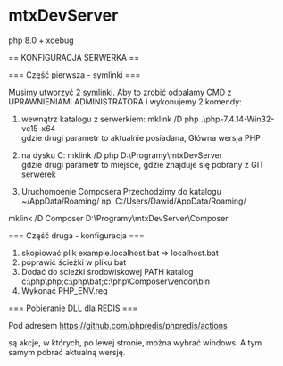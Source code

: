 mtxDevServer
============

php 8.0 + xdebug


== KONFIGURACJA SERWERKA ==


=== Część pierwsza  - symlinki ===

Musimy utworzyć 2 symlinki. Aby to zrobić odpalamy CMD z UPRAWNIENIAMI ADMINISTRATORA
 i wykonujemy 2 komendy:

1. wewnątrz katalogu z serwerkiem:
  mklink /D php .\php-7.4.14-Win32-vc15-x64\
gdzie drugi parametr to aktualnie posiadana, Główna wersja PHP

2. na dysku C:
  mklink /D php D:\Programy\mtxDevServer\
gdzie drugi parametr to miejsce, gdzie znajduje się pobrany z GIT serwerek


3. Uruchomoenie Composera
Przechodzimy do katalogu
	~/AppData/Roaming/
np.
	 C:/Users/Dawid/AppData/Roaming/

 mklink /D Composer D:\Programy\mtxDevServer\Composer


=== Część druga  - konfiguracja ===

1. skopiować plik example.localhost.bat => localhost.bat
2. poprawić ścieżki w pliku bat
3. Dodać do ścieżki środowiskowej PATH katalog c:\php\php;c:\php\bat;c:\php\Composer\vendor\bin
4. Wykonać PHP_ENV.reg




=== Pobieranie DLL dla REDIS ===

Pod adresem
https://github.com/phpredis/phpredis/actions

są akcje, w których, po lewej stronie, można wybrać windows. A tym samym pobrać aktualną wersję.